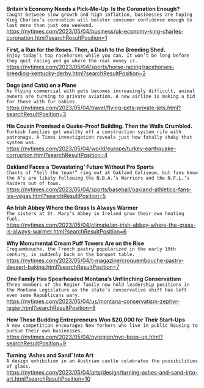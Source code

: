 **Britain’s Economy Needs a Pick-Me-Up. Is the Coronation Enough?**\
`Caught between slow growth and high inflation, businesses are hoping King Charles’s coronation will bolster consumer confidence enough to last more than just one weekend.`\
https://nytimes.com/2023/05/04/business/uk-economy-king-charles-coronation.html?searchResultPosition=1

**First, a Run for the Roses. Then, a Dash to the Breeding Shed.**\
`Enjoy today’s top racehorses while you can. It won’t be long before they quit racing and go where the real money is.`\
https://nytimes.com/2023/05/04/sports/horse-racing/racehorses-breeding-kentucky-derby.html?searchResultPosition=2

**Dogs (and Cats) on a Plane**\
`As flying commercial with pets becomes increasingly difficult, animal owners are turning to private aviation. A new airline is making a bid for those with fur babies.`\
https://nytimes.com/2023/05/04/travel/flying-pets-private-jets.html?searchResultPosition=3

**His Cousin Promised a Quake-Proof Building. Then the Walls Crumbled.**\
`Turkish families got wealthy off a construction system rife with patronage. A Times investigation reveals just how fatally shaky that system was.`\
https://nytimes.com/2023/05/04/world/europe/turkey-earthquake-corruption.html?searchResultPosition=4

**Oakland Faces a ‘Devastating’ Future Without Pro Sports**\
`Chants of “Sell the team!” ring out at Oakland Coliseum, but fans know the A’s are likely following the N.B.A.’s Warriors and the N.F.L.’s Raiders out of town.`\
https://nytimes.com/2023/05/04/sports/baseball/oakland-athletics-fans-las-vegas.html?searchResultPosition=5

**An Irish Abbey Where the Grass Is Always Warmer**\
`The sisters at St. Mary’s Abbey in Ireland grow their own heating fuel.`\
https://nytimes.com/2023/05/04/climate/an-irish-abbey-where-the-grass-is-always-warmer.html?searchResultPosition=6

**Why Monumental Cream Puff Towers Are on the Rise**\
`Croquembouche, the French pastry popularized in the early 19th century, is suddenly back on the banquet table.`\
https://nytimes.com/2023/05/04/t-magazine/croquembouche-pastry-dessert-baking.html?searchResultPosition=7

**One Family Has Spearheaded Montana’s Unflinching Conservatism**\
`Three members of the Regier family now hold leadership positions in the Montana Legislature as the state’s conservative shift has left even some Republicans wary.`\
https://nytimes.com/2023/05/04/us/montana-conservatism-zephyr-regier.html?searchResultPosition=8

**How These Budding Entrepreneurs Won $20,000 for Their Start-Ups**\
`A new competition encourages New Yorkers who live in public housing to pursue their own businesses.`\
https://nytimes.com/2023/05/04/nyregion/nyc-boss-up.html?searchResultPosition=9

**Turning ‘Ashes and Sand’ Into Art**\
`A design exhibition in an Austrian castle celebrates the possibilities of glass.`\
https://nytimes.com/2023/05/04/arts/design/turning-ashes-and-sand-into-art.html?searchResultPosition=10

